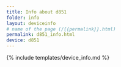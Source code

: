 ```yaml
---
title: Info about d851
folder: info
layout: deviceinfo
# name of the page (/{{permalink}}.html)
permalink: d851_info.html
device: d851
---
```

{% include templates/device_info.md %}
